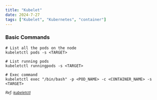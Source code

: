 ```yaml
---
title: "Kubelet"
date: 2024-7-27
tags: ["Kubelet", "Kubernetes", "container"]
---
```


### Basic Commands

```console
# List all the pods on the node
kubeletctl pods -s <TARGET>
```

```console
# List running pods
kubeletctl runningpods -s <TARGET>
```

```console
# Exec command
kubeletctl exec "/bin/bash" -p <POD_NAME> -c <CONTAINER_NAME> -s <TARGET>
```

<small>*Ref: [kubeletctl](https://github.com/cyberark/kubeletctl)*</small>
